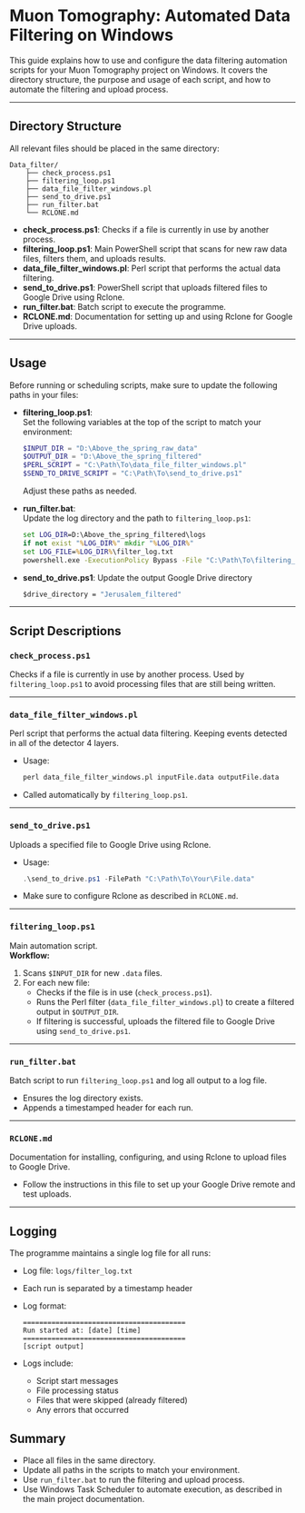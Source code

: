 # Muon Tomography: Automated Data Filtering on Windows

This guide explains how to use and configure the data filtering automation scripts for your Muon Tomography project on Windows. It covers the directory structure, the purpose and usage of each script, and how to automate the filtering and upload process.

---

## Directory Structure

All relevant files should be placed in the same directory:

```directory
Data_filter/
    ├── check_process.ps1
    ├── filtering_loop.ps1
    ├── data_file_filter_windows.pl
    ├── send_to_drive.ps1
    ├── run_filter.bat
    └── RCLONE.md
```

- **check_process.ps1**: Checks if a file is currently in use by another process.
- **filtering_loop.ps1**: Main PowerShell script that scans for new raw data files, filters them, and uploads results.
- **data_file_filter_windows.pl**: Perl script that performs the actual data filtering.
- **send_to_drive.ps1**: PowerShell script that uploads filtered files to Google Drive using Rclone.
- **run_filter.bat**: Batch script to execute the programme.
- **RCLONE.md**: Documentation for setting up and using Rclone for Google Drive uploads.

---

## Usage

Before running or scheduling scripts, make sure to update the following paths in your files:

- **filtering_loop.ps1**:  
  Set the following variables at the top of the script to match your environment:

  ```powershell
  $INPUT_DIR = "D:\Above_the_spring_raw_data"
  $OUTPUT_DIR = "D:\Above_the_spring_filtered"
  $PERL_SCRIPT = "C:\Path\To\data_file_filter_windows.pl"
  $SEND_TO_DRIVE_SCRIPT = "C:\Path\To\send_to_drive.ps1"
  ```
  
  Adjust these paths as needed.

- **run_filter.bat**:  
  Update the log directory and the path to `filtering_loop.ps1`:

  ```bat
  set LOG_DIR=D:\Above_the_spring_filtered\logs
  if not exist "%LOG_DIR%" mkdir "%LOG_DIR%"
  set LOG_FILE=%LOG_DIR%\filter_log.txt
  powershell.exe -ExecutionPolicy Bypass -File "C:\Path\To\filtering_loop.ps1" >> "%LOG_FILE%" 2>&1
  ```

- **send_to_drive.ps1**:
  Update the output Google Drive directory

  ```bat
  $drive_directory = "Jerusalem_filtered"
  ```

---

## Script Descriptions

### `check_process.ps1`

Checks if a file is currently in use by another process. Used by `filtering_loop.ps1` to avoid processing files that are still being written.

---

### `data_file_filter_windows.pl`

Perl script that performs the actual data filtering. Keeping events detected in all of the detector 4 layers.

- Usage:

  ```cmd
  perl data_file_filter_windows.pl inputFile.data outputFile.data
  ```
- Called automatically by `filtering_loop.ps1`.

---

### `send_to_drive.ps1`

Uploads a specified file to Google Drive using Rclone.  

- Usage:  

  ```powershell
  .\send_to_drive.ps1 -FilePath "C:\Path\To\Your\File.data"
  ```
- Make sure to configure Rclone as described in `RCLONE.md`.

---

### `filtering_loop.ps1`

Main automation script.  
**Workflow:**

1. Scans `$INPUT_DIR` for new `.data` files.
2. For each new file:
   - Checks if the file is in use (`check_process.ps1`).
   - Runs the Perl filter (`data_file_filter_windows.pl`) to create a filtered output in `$OUTPUT_DIR`.
   - If filtering is successful, uploads the filtered file to Google Drive using `send_to_drive.ps1`.

---

### `run_filter.bat`

Batch script to run `filtering_loop.ps1` and log all output to a log file.  

- Ensures the log directory exists.
- Appends a timestamped header for each run.

---

### `RCLONE.md`

Documentation for installing, configuring, and using Rclone to upload files to Google Drive.  
- Follow the instructions in this file to set up your Google Drive remote and test uploads.

---

## Logging

The programme maintains a single log file for all runs:

- Log file: `logs/filter_log.txt`
- Each run is separated by a timestamp header
- Log format:

  ```text
  ========================================
  Run started at: [date] [time]
  ========================================
  [script output]
  ```

- Logs include:
  - Script start messages
  - File processing status
  - Files that were skipped (already filtered)
  - Any errors that occurred

## Summary

- Place all files in the same directory.
- Update all paths in the scripts to match your environment.
- Use `run_filter.bat` to run the filtering and upload process.
- Use Windows Task Scheduler to automate execution, as described in the main project documentation.
